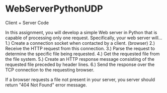 # WebServerPythonUDP
Client + Server Code


In this assignment, you will develop a simple Web server in Python that is capable of processing only one request. Specifically, your web server will...
1.) Create a connection socket when contacted by a client. (browser)
2.) Receive the HTTP request from this connection.
3.) Parse the request to determine the specific file being requested.
4.) Get the requested file from the file system.
5.) Create an HTTP response message consisting of the requested file preceded by header lines.
6.) Send the response over the TCP connection to the requesting browser.

If a browser requests a file not present in your server, you server should return "404 Not Found" error message.
